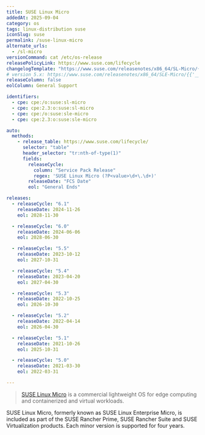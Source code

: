 ```yaml
---
title: SUSE Linux Micro
addedAt: 2025-09-04
category: os
tags: linux-distribution suse
iconSlug: suse
permalink: /suse-linux-micro
alternate_urls:
  - /sl-micro
versionCommand: cat /etc/os-release
releasePolicyLink: https://www.suse.com/lifecycle
changelogTemplate: "https://www.suse.com/releasenotes/x86_64/SL-Micro/{{'__RELEASE_CYCLE__'|replace:'.','-SP'|replace:'-SP0',''}}/"
# version 5.x: https://www.suse.com/releasenotes/x86_64/SLE-Micro/{{'__RELEASE_CYCLE__'|replace:'.','-SP'|replace:'-SP0',''}}/index.html
releaseColumn: false
eolColumn: General Support

identifiers:
  - cpe: cpe:/o:suse:sl-micro
  - cpe: cpe:2.3:o:suse:sl-micro
  - cpe: cpe:/o:suse:sle-micro
  - cpe: cpe:2.3:o:suse:sle-micro

auto:
  methods:
    - release_table: https://www.suse.com/lifecycle/
      selector: "table"
      header_selector: "tr:nth-of-type(1)"
      fields:
        releaseCycle:
          column: "Service Pack Release"
          regex: 'SUSE Linux Micro (?P<value>\d+\.\d+)'
        releaseDate: "FCS Date"
        eol: "General Ends"

releases:
  - releaseCycle: "6.1"
    releaseDate: 2024-11-26
    eol: 2028-11-30

  - releaseCycle: "6.0"
    releaseDate: 2024-06-06
    eol: 2028-06-30

  - releaseCycle: "5.5"
    releaseDate: 2023-10-12
    eol: 2027-10-31

  - releaseCycle: "5.4"
    releaseDate: 2023-04-20
    eol: 2027-04-30

  - releaseCycle: "5.3"
    releaseDate: 2022-10-25
    eol: 2026-10-30

  - releaseCycle: "5.2"
    releaseDate: 2022-04-14
    eol: 2026-04-30

  - releaseCycle: "5.1"
    releaseDate: 2021-10-26
    eol: 2025-10-31

  - releaseCycle: "5.0"
    releaseDate: 2021-03-30
    eol: 2022-03-31

---
```


> [SUSE Linux Micro](https://www.suse.com/products/micro/) is a commercial lightweight OS for edge computing and containerized and virtual workloads.

SUSE Linux Micro, formerly known as SUSE Linux Enterprise Micro, is included as part of the SUSE Rancher Prime, SUSE Rancher Suite and SUSE Virtualization products.
Each minor version is supported for four years.
